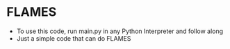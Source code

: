 # FLAMES
- To use this code, run main.py in any Python Interpreter and follow along
- Just a simple code that can do FLAMES
